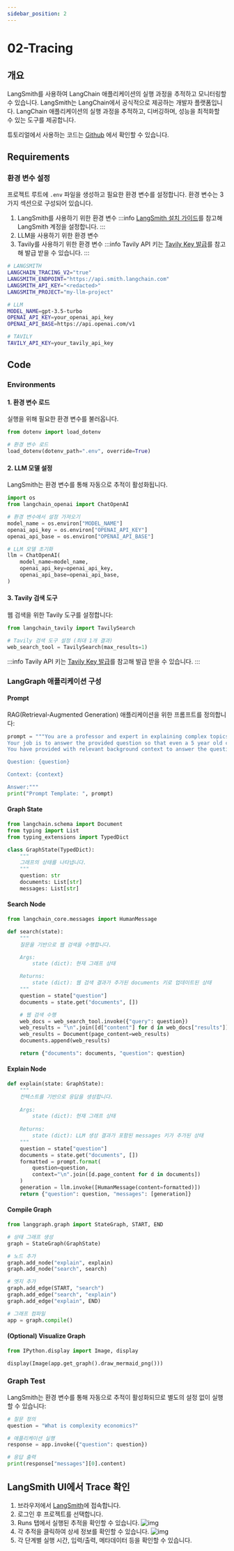 ```yaml
---
sidebar_position: 2
---
```



# 02-Tracing

## 개요
LangSmith를 사용하여 LangChain 애플리케이션의 실행 과정을 추적하고 모니터링할 수 있습니다.
LangSmith는 LangChain에서 공식적으로 제공하는 개발자 플랫폼입니다. LangChain 애플리케이션의 실행 과정을 추적하고, 디버깅하며, 성능을 최적화할 수 있는 도구를 제공합니다.

튜토리얼에서 사용하는 코드는
[Github](https://github.com/Aiden-Jeon/llm-monitoring/blob/main/notebooks/langsmith/01_tracing.ipynb)
에서 확인할 수 있습니다.


## Requirements

### 환경 변수 설정

프로젝트 루트에 `.env` 파일을 생성하고 필요한 환경 변수를 설정합니다.
환경 변수는 3가지 섹션으로 구성되어 있습니다.
1. LangSmith를 사용하기 위한 환경 변수
    :::info
    [LangSmith 설치 가이드](../installation/index.md)를 참고해 LangSmith 계정을 설정합니다.
    :::
2. LLM을 사용하기 위한 환경 변수
3. Tavily를 사용하기 위한 환경 변수
    :::info
    Tavily API 키는 [Tavily Key 발급](../../prerequisitres/tavily/index.md)를 참고해 발급 받을 수 있습니다.
    :::

```bash
# LANGSMITH
LANGCHAIN_TRACING_V2="true"
LANGSMITH_ENDPOINT="https://api.smith.langchain.com"
LANGSMITH_API_KEY="<redacted>"
LANGSMITH_PROJECT="my-llm-project"

# LLM
MODEL_NAME=gpt-3.5-turbo
OPENAI_API_KEY=your_openai_api_key
OPENAI_API_BASE=https://api.openai.com/v1

# TAVILY
TAVILY_API_KEY=your_tavily_api_key

```

## Code

### Environments

#### 1. 환경 변수 로드

실행을 위해 필요한 환경 변수를 불러옵니다.

```python
from dotenv import load_dotenv

# 환경 변수 로드
load_dotenv(dotenv_path=".env", override=True)
```

#### 2. LLM 모델 설정

LangSmith는 환경 변수를 통해 자동으로 추적이 활성화됩니다.

```python
import os
from langchain_openai import ChatOpenAI

# 환경 변수에서 설정 가져오기
model_name = os.environ["MODEL_NAME"]
openai_api_key = os.environ["OPENAI_API_KEY"]
openai_api_base = os.environ["OPENAI_API_BASE"]

# LLM 모델 초기화
llm = ChatOpenAI(
    model_name=model_name,
    openai_api_key=openai_api_key,
    openai_api_base=openai_api_base,
)
```

#### 3. Tavily 검색 도구

웹 검색을 위한 Tavily 도구를 설정합니다:

```python
from langchain_tavily import TavilySearch

# Tavily 검색 도구 설정 (최대 1개 결과)
web_search_tool = TavilySearch(max_results=1)
```

:::info
  Tavily API 키는 [Tavily Key 발급](../../prerequisitres/tavily/index.md)를 참고해 발급 받을 수 있습니다.
:::
### LangGraph 애플리케이션 구성

#### Prompt

RAG(Retrieval-Augmented Generation) 애플리케이션을 위한 프롬프트를 정의합니다:

```python
prompt = """You are a professor and expert in explaining complex topics in a way that is easy to understand. 
Your job is to answer the provided question so that even a 5 year old can understand it. 
You have provided with relevant background context to answer the question.

Question: {question} 

Context: {context}

Answer:"""
print("Prompt Template: ", prompt)
```

#### Graph State

```python
from langchain.schema import Document
from typing import List
from typing_extensions import TypedDict

class GraphState(TypedDict):
    """
    그래프의 상태를 나타냅니다.
    """
    question: str
    documents: List[str]
    messages: List[str]
```

#### Search Node

```python
from langchain_core.messages import HumanMessage

def search(state):
    """
    질문을 기반으로 웹 검색을 수행합니다.

    Args:
        state (dict): 현재 그래프 상태

    Returns:
        state (dict): 웹 검색 결과가 추가된 documents 키로 업데이트된 상태
    """
    question = state["question"]
    documents = state.get("documents", [])

    # 웹 검색 수행
    web_docs = web_search_tool.invoke({"query": question})
    web_results = "\n".join([d["content"] for d in web_docs["results"]])
    web_results = Document(page_content=web_results)
    documents.append(web_results)

    return {"documents": documents, "question": question}
```

#### Explain Node

```python
def explain(state: GraphState):
    """
    컨텍스트를 기반으로 응답을 생성합니다.
    
    Args:
        state (dict): 현재 그래프 상태
        
    Returns:
        state (dict): LLM 생성 결과가 포함된 messages 키가 추가된 상태
    """
    question = state["question"]
    documents = state.get("documents", [])
    formatted = prompt.format(
        question=question, 
        context="\n".join([d.page_content for d in documents])
    )
    generation = llm.invoke([HumanMessage(content=formatted)])
    return {"question": question, "messages": [generation]}
```

#### Compile Graph

```python
from langgraph.graph import StateGraph, START, END

# 상태 그래프 생성
graph = StateGraph(GraphState)

# 노드 추가
graph.add_node("explain", explain)
graph.add_node("search", search)

# 엣지 추가
graph.add_edge(START, "search")
graph.add_edge("search", "explain")
graph.add_edge("explain", END)

# 그래프 컴파일
app = graph.compile()
```

#### (Optional) Visualize Graph

```python
from IPython.display import Image, display

display(Image(app.get_graph().draw_mermaid_png()))
```

### Graph Test

LangSmith는 환경 변수를 통해 자동으로 추적이 활성화되므로 별도의 설정 없이 실행할 수 있습니다:

```python
# 질문 정의
question = "What is complexity economics?"

# 애플리케이션 실행
response = app.invoke({"question": question})

# 응답 출력
print(response["messages"][0].content)
```

## LangSmith UI에서 Trace 확인

1. 브라우저에서 [LangSmith](https://smith.langchain.com/)에 접속합니다.
2. 로그인 후 프로젝트를 선택합니다.
3. Runs 탭에서 실행된 추적을 확인할 수 있습니다.
    ![img](./langsmith_0.png)
4. 각 추적을 클릭하여 상세 정보를 확인할 수 있습니다.
    ![img](./langsmith_1.png)
5. 각 단계별 실행 시간, 입력/출력, 메타데이터 등을 확인할 수 있습니다.
